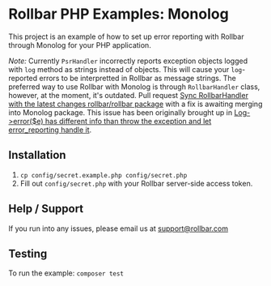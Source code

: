 # Rollbar PHP Examples: Monolog

This project is an example of how to set up error reporting with Rollbar through
Monolog for your PHP application.

*Note:* Currently `PsrHandler` incorrectly reports exception objects logged with `log` method as strings instead of objects. This will cause your `log`-reported errors to be interpretted in Rollbar as message strings. The preferred way to use Rollbar with Monolog is through `RollbarHandler` class, however, at the moment, it's outdated. Pull request [Sync RollbarHandler with the latest changes rollbar/rollbar package](https://github.com/Seldaek/monolog/pull/1042) with a fix is awaiting merging into Monolog package. This issue has been originally brought up in [Log->error($e) has different info than throw the exception and let error_reporting handle it](https://github.com/rollbar/rollbar-php/issues/275).

## Installation

1. `cp config/secret.example.php config/secret.php`
2. Fill out `config/secret.php` with your Rollbar server-side access token. 

## Help / Support

If you run into any issues, please email us at [support@rollbar.com](mailto:support@rollbar.com)

## Testing
To run the example: `composer test`
